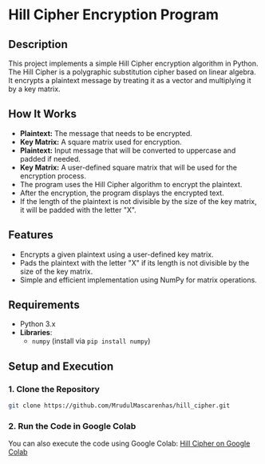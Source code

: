 # Hill Cipher Encryption Program

## Description
This project implements a simple Hill Cipher encryption algorithm in Python. The Hill Cipher is a polygraphic substitution cipher based on linear algebra. It encrypts a plaintext message by treating it as a vector and multiplying it by a key matrix.

## How It Works
- **Plaintext:** The message that needs to be encrypted.
- **Key Matrix:** A square matrix used for encryption. 
- **Plaintext:** Input message that will be converted to uppercase and padded if needed.
- **Key Matrix:** A user-defined square matrix that will be used for the encryption process.
- The program uses the Hill Cipher algorithm to encrypt the plaintext.
- After the encryption, the program displays the encrypted text.
- If the length of the plaintext is not divisible by the size of the key matrix, it will be padded with the letter "X".

## Features

- Encrypts a given plaintext using a user-defined key matrix.
- Pads the plaintext with the letter "X" if its length is not divisible by the size of the key matrix.
- Simple and efficient implementation using NumPy for matrix operations.

## Requirements

- Python 3.x
- **Libraries**:
  - `numpy` (install via `pip install numpy`)

## **Setup and Execution**
### **1. Clone the Repository**
```sh
git clone https://github.com/MrudulMascarenhas/hill_cipher.git
```

### **2. Run the Code in Google Colab**
You can also execute the code using Google Colab:
[Hill Cipher on Google Colab](https://colab.research.google.com/drive/1-TJ3JQVXgg6hfGEEbBOe7pVaZLZ-shXL?usp=sharing)

